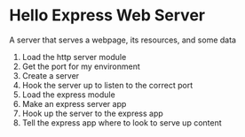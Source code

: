# Hello Express Web Server

A server that serves a webpage, its resources, and some data


1. Load the http server module
2. Get the port for my environment
3. Create a server
4. Hook the server up to listen to the correct port
5. Load the express module
6. Make an express server app
7. Hook up the server to the express app
8. Tell the express app where to look to serve up content